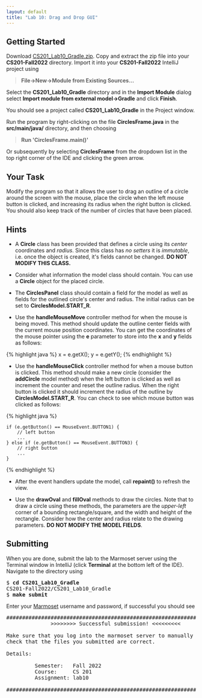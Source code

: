 ```yaml
---
layout: default
title: "Lab 10: Drag and Drop GUI"
---
```


## Getting Started

Download [CS201\_Lab10\_Gradle.zip](CS201_Lab10_Gradle.zip). Copy and extract the zip file into your **CS201-Fall2022** directory. Import it into your **CS201-Fall2022** IntelliJ project using

> **File&rarr;New&rarr;Module from Existing Sources...**

Select the **CS201\_Lab10\_Gradle** directory and in the **Import Module** dialog select **Import module from external model&rarr;Gradle** and click **Finish**.

You should see a project called **CS201\_Lab10\_Gradle** in the Project window.

Run the program by right-clicking on the file **CirclesFrame.java** in the **src/main/java/** directory, and then choosing

> **Run 'CirclesFrame.main()'**

Or subsequently by selecting **CirclesFrame** from the dropdown list in the top right corner of the IDE and clicking the green arrow.

## Your Task

Modify the program so that it allows the user to drag an outline of a circle around the screen with the mouse, place the circle when the left mouse button is clicked, and increasing its radius when the right button is clicked. You should also keep track of the number of circles that have been placed.

## Hints

-   A **Circle** class has been provided that defines a circle using its *center* coordinates and *radius*. Since this class has *no setters* it is *immutable*, i.e. once the object is created, it's fields cannot be changed. **DO NOT MODIFY THIS CLASS.**

-   Consider what information the model class should contain. You can use a **Circle** object for the placed circle.

-   The **CirclesPanel** class should contain a field for the model as well as fields for the outlined circle's center and radius. The initial radius can be set to **CirclesModel.START_R**.

-   Use the **handleMouseMove** controller method for when the mouse is being moved. This method should update the outline center fields with the current mouse position coordinates. You can get the coordinates of the mouse pointer using the **e** parameter to store into the **x** and **y** fields as follows:

{% highlight java %}
    x = e.getX();
    y = e.getY();
{% endhighlight %}

-   Use the **handleMouseClick** controller method for when a mouse button is clicked. This method should make a new circle (consider the **addCircle** model method) when the left button is clicked as well as increment the counter and reset the outline radius. When the right button is clicked it should increment the radius of the outline by **CirclesModel.START_R**. You can check to see which mouse button was clicked as follows:

{% highlight java %}

    if (e.getButton() == MouseEvent.BUTTON1) {
        // left button
        ...
    } else if (e.getButton() == MouseEvent.BUTTON3) {
        // right button
        ...
    }
{% endhighlight %}

-   After the event handlers update the model, call **repaint()** to refresh the view.

-   Use the **drawOval** and **fillOval** methods to draw the circles. Note that to draw a circle using these methods, the parameters are the *upper-left* corner of a bounding rectangle/square, and the width and height of the rectangle. Consider how the center and radius relate to the drawing parameters. **DO NOT MODIFY THE MODEL FIELDS**.

## Submitting

When you are done, submit the lab to the Marmoset server using the Terminal window in IntelliJ (click **Terminal** at the bottom left of the IDE). Navigate to the directory using

<pre>
$ <b>cd CS201_Lab10_Gradle</b>
CS201-Fall2022/CS201_Lab10_Gradle
$ <b>make submit</b>
</pre>

Enter your [Marmoset](https://cs.ycp.edu/marmoset) username and password, if successful you should see

<pre>
######################################################################
              >>>>>>>> Successful submission! <<<<<<<<<

Make sure that you log into the marmoset server to manually
check that the files you submitted are correct.

Details:

         Semester:   Fall 2022
         Course:     CS 201
         Assignment: lab10

######################################################################
</pre>

